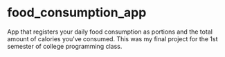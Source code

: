 # food_consumption_app
App that registers your daily food consumption as portions and the total amount of calories you've consumed. This was my final project for the 1st semester of college programming class.
